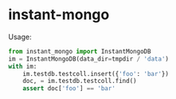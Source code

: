 
instant-mongo
=============

Usage:

```python
from instant_mongo import InstantMongoDB
im = InstantMongoDB(data_dir=tmpdir / 'data')
with im:
    im.testdb.testcoll.insert({'foo': 'bar'})
    doc, = im.testdb.testcoll.find()
    assert doc['foo'] == 'bar'
```
